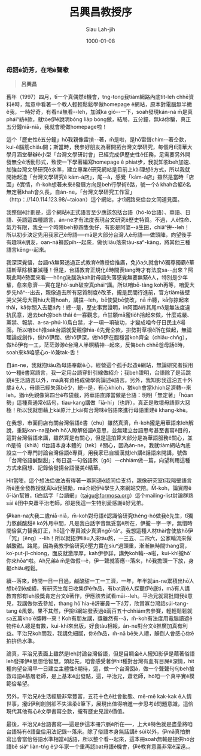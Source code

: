 ﻿---
title: 呂興昌教授序
author: Siau Lah-jih
date: 1000-01-08
category: siaukai
layout: post
---


### 母語ê奶芳，在地ê聲嗽
> **呂興昌**

舊年（1997）四月，tī一个真偶然ê機會，tng-tong我tiàm網路內底tit-leh chhē資料ê時，無意中看著一个教人輕輕鬆鬆學做homepage ê網站，原本對電腦無半撇ê我，一時好奇，有看ná無看--leh，加減ka gió--一下，soah發現kán-ná m̄是真pháiⁿ紡ê款，就tòe伊ê說明bóng lia̍p bóng做，結局，五分鐘，無kā你騙，真正五分鐘niā-niā，我就會曉做homepage啦！

這个「歷史性ê五分鐘」hō͘我親像雷摃--著，m̄是啦，是hō͘雷聲chim--著仝款，kui-ê腦筋chiâu開；斯當時，我參好朋友為著開拓台灣文學研究，每個月tī清華大學月涵堂舉辦ê小型「台灣文學研討會」已經完成伊歷史性ê任務，足需要另外開發無仝ê活動形式，致使一下學著編寫homepage ê phiat步，我就知影beh加速、加強台灣文學研究ê水準，建立專業ê研究網站是目前上kài理想ê方式，所以我就開始起造「台灣文學研究ê kám-á店」，尾--à，感覺「kám-á店」雖然是當時「店面」ê實情，m̄-koh想著未來ê發展方向是beh行學術ê路，號一个á khah合軀ê名無定著khah會久長，自án-ne，「台灣文學研究工作室」（http：//140.114.123.98/~taioan）這个網站，才tī網路來佮台文同道見面。

我整個ê計劃是，這个網站ê正式語言至少應該包括台語（hō-ló台語）、華語、日語、英語這四種語言，án-ne才有法度表現台文研究ê歷史特質。不過，人ê性命、氣力有限，我仝一个時陣beh掠四隻兔仔，有影是阿婆--ā生囝，chiâⁿ拚--leh！所以初步決定先用我家己ê母語──mā是大部分台灣人ê母語──做頭陣，向望後手有趣味ê朋友，oan-nā褲跤pih--起來，做伙liâu落來tàu-saⁿ-kāng，將其他三種語言kēng--起來。

  

我深深覺悟，台語nā無緊透過正式教育ê傳授佮推廣，免jōa久就會hō͘獨尊獨霸ê華語斬草除根兼滅種！但是，台語教育正規化ê時間表tang時才有法度sa--出來？照現此時ê勢面來看──hông洗腦洗kah對母語失落感覺無要無緊ê人，特別是少年輩，愈來愈濟──實在是hò͘-suh破空真pháiⁿ講。所以咱bē-tàng koh再等，咱愛大步先hāⁿ--出去，親像過去所有惡質制度ê改革，攏是民間行進前，官方tiàm後壁哭父哭母大聲hiu大聲hoah，講擋--leh，bē使變bē使改，nā m̄聽，kā你掠起來thâi，kā你關入去籠á內！總--是，歷史事實證明，in阿國á終其尾mā是無法度違抗民意，過去beh掠beh thâi ê一寡觀念，m̄甘願mā攏tio̍h拾起來做，什麼戒嚴、黨禁、報禁、a-sa-phú-lú烏白禁，才一項一項破功，才變成咱今仔日民主ê場面。所以咱beh推sak台語就愛親像hia-ê先覺仝款，拚勢對草根ê所在做起，無論理論或創作，做hō͘伊闊、做hō͘伊深，做hō͘伊在腹穩當koh齊全（chiâu-chn̂g），做hō͘伊有一工，茫茫渺渺ê台灣人半暝精神--起來，反悔beh chhē爸母話ê時，soah來kā咱感心o-ló兼tak-舌！

自án-ne，我就抱tiâu為母語奉獻ê心，經營這个孤手起造ê網站，無論研究者採用tó一種ê書寫語言，我一定用台語穿針引線做紹介；我beh證明，台語除了是活跳跳ê生活語言以外，mā真有資格成做學術論述ê語言。另外，我知影我這沿五十外歲á ê人，母語已經失落bē少，總--是，有心khioh，猶koh會當khioh足濟轉--來leh，猶m̄免親像第四台ê布袋戲，將華語直譯當做是台語：明明「無定著」「hōan勢」這種真通常ê話句，tiau-kang講做「iā-hí」（也許），真正是敗壞母語罪大惡極！所以我就想藉上kài原汁上kài有台灣味ê俗語來進行母語重建ê khang-khè。

在我想，市面冊店有關台灣俗語ê書（chu）雖然真濟，m̄-koh攏是用華語來leh解說，重點kan-na是beh hō͘人瞭解俗語ê意思，並無建立台語思考甚至書寫ê目的，這對台灣俗語來講，雖然算是有關心，但是這拍算大部分是為華語服務ê關心，並m̄是徛〔khiā〕tī台語本身本體的〔tek〕ê關心，因為án-ne，我就tiàm網站內底設立一个專門討論台灣俗語ê專頁，用我家已自細漢就leh講ê話語來開講，號做「台灣俗語鹹酸甜」；每日選一句俗語熬〔gô〕一chhiám做一篇，向望利用這種方式來回想、記錄佮發揚台語優美ê精華。

Hit當陣，這个想法佮做法有得著一寡同道ê認同佮支持，親像研究室tī我隔壁語言所ê連金發教授就真kā我鼓勵，mā介紹伊ê學生入來網站交陪。M̄-koh，論實際ê ŏ͘-ián幫贊，tī白話字「台語網」（taigu@formosa.org）這个mailing-list討論群熟sāi ê田中央蕭平治老師，卻是我這一生特別愛感謝ê好兄弟。

伊kan-na大我二歲niā-niā，m̄-koh對母語ê認識佮研究théng-hó做我ê先生，tī獨力熬鹹酸甜ê kó͘外月中間，凡是我白話字音無妥當ê所在，伊攏一字一字，無惜時間佮氣力替我訂正，hō͘這个專頁減少真濟ngō͘-tāⁿ。我想這種人材thài會使放hō͘伊「冗」〔êng〕--lih！所以就招伊liâu入來tàu熬，一三五、二四六，公家輪流來做鹹酸甜。路尾，因為我教學佮研究ê壓力實在siuⁿ過頭重，漸漸無時間thang寫，ko͘-put-jī-chiong，面皮就激厚厚，kah伊參詳，講免koh輪--a啦，kui-khì攏hō͘你來hōaⁿ啦。Ah兄弟á m̄是做假--è，伊一聲就答應--落來，hō͘我擔頭一下放，身軀chiâu輕鬆。

續--落來，時間一日一日過，鹹酸甜一工一工濟，一年，年半就án-ne累積出hō͘人想bē到ê成績，有研究生每日收集伊ê作品，有bat貨ê人探聽伊ê底tì，mā有人講教育部有leh設獎肯定台文ê著作，伊應該去試看māi--leh。平治兄就寫批問我ê意見，我講做你去參加，thang hō͘ hia-ê評審鼻一下á芳，欣賞寡台灣話súi-tang-tang ê風景。果不其然，伊撿tī網站發表過ê兩百五十chhiám去參賽，輕輕鬆鬆就sa五萬kho͘ ê獎轉--來！Koh有朋友講，獎雖然有--ā，m̄-koh有法度用電腦讀遮ê物件ê人總是有數，kui-khì來出版，好食tàu相報，án-ne對台文ê推廣加真有利益。平治兄koh問我，我講免細膩，你ê作品，m̄-nā bē失人禮，顛倒人會感心你ê拍拚佮水準。

論真，平治兄表面上雖然是leh討論台灣俗語，但是目睭金ê人攏知影伊是藉著俗語leh發揮伊ê思想佮智慧。頭起先，咱會感受著伊hit種對台灣有血有目屎ê深情，hit種向望台灣早一日建立主體性ê期待，這，做一个台灣囡á，做一个聲聲句句beh搶救母語ê基層老師，是上基本ê出發點，這，平治兄，蕭老師，hō͘咱一个真平實ê模範佮希望。

另外，平治兄ê生活經驗非常豐富，五花十色ê社會動態、mê-mê kak-kak ê人情世事，攏tī伊利劍劍卻不失溫柔ê筆下，展現出值得咱進一步思考ê問題意識，這佮現代其他有心ê文學書寫仝款，攏有歷史見證ê價值。

最後，平治兄ê台語書寫──這是伊這本冊穴脈ê所在──，上大ê特色就是盡量將咱台語特有ê語彙佮用法記錄--落來。除了俗語本身無話講ê súi以外，伊mā真拍拚寫出會當佮俗語水準相當ê話語，所以整个看--起來，這本冊soah無輸是提供hō͘台語bē siáⁿ liàn-tńg ê少年家一个重再認bat母語ê機會，伊ê教育意義非常ê深遠。。
